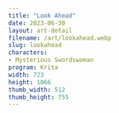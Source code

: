```yaml
---
title: "Look Ahead"
date: 2023-06-30
layout: art-detail
filename: /art/lookahead.webp
slug: lookahead
characters:
- Mysterious Swordswoman
program: Krita
width: 723
height: 1066
thumb_width: 512
thumb_height: 755
---
```

